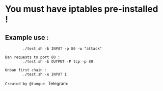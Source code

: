 # You must have iptables pre-installed !

## Example use :

```Ban request "attack" on port 80 :
        ./test.sh -b INPUT -p 80 -w "attack"

Ban requests to port 80 :
        ./test.sh -b OUTPUT -P tcp -p 80
        
Unban first chain :
        ./test.sh -u INPUT 1
```

```Created by @tungue ```
Telegram:     <url src=https://t.me/tungueoffensive>

